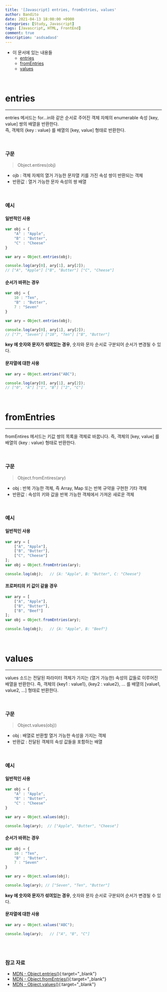 ```yaml
---
title: '[Javascript] entries, fromEntries, values'
author: Bandito
date: 2021-04-13 18:00:00 +0900
categories: [Study, Javascript]
tags: [Javascript, HTML, FrontEnd]
comment: true
description: 'asdsadasd'
---
```


+ 이 문서에 있는 내용들
    - [entries](#entries)
    - [fromEntries](#fromentries)
    - [values](#values)

<br/>

# entries
***

entries 메서드는 for...in와 같은 순서로 주어진 객체 자체의 enumerable 속성 [key, value] 쌍의 배열을 반환한다.   
즉, 객체의 {key : value} 를 배열의 [key, value] 형태로 반환한다.    

<br/>

### 구문 
> Object.entires(obj)

+ ojb : 객체 자체의 열거 가능한 문자열 키를 가진 속성 쌍이 반환되는 객체
+ 반환값 : 열거 가능한 문자 속성의 쌍 배열

<br/>

### 예시 

#### 일반적인 사용 
```javascript
var obj = {
    "A" : "Apple",
    "B" : "Butter",
    "C" : "Cheese"
}

var ary = Object.entries(obj);

console.log(ary[0], ary[1], ary[2]);
// ["A", "Apple"] ["B", "Butter"] ["C", "Cheese"]
```

#### 순서가 바뀌는 경우
```javascript
var obj = {
    10 : "Ten",
    "B" : "Butter",
    7 : "Seven"
}

var ary = Object.entries(obj);

console.log(ary[0], ary[1], ary[2]);
// ["7", "Seven"] ["10", "Ten"] ["B", "Butter"]
```

**key 에 숫자와 문자가 섞여있는 경우**, 숫자와 문자 순서로 구분되어 순서가 변경될 수 있다.


#### 문자열에 대한 사용
```javascript
var ary = Object.entries("ABC");

console.log(ary[0], ary[1], ary[2]);
// ["0", "A"] ["1", "B"] ["2", "C"]
```

<br/>

# fromEntries
***

fromEntires 메서드는 키값 쌍의 목록을 객체로 바꿉니다. 
즉, 객체의 [key, value] 를 배열의 {key : value} 형태로 반환한다.    

<br/>

### 구문 
> Object.fromEntires(ary)

+ obj : 반복 가능한 객체, 즉 Array, Map 또는 반복 규약을 구현한 기타 객체
+ 반환값 : 속성의 키와 값을 반복 가능한 객체에서 가져온 새로운 객체

<br/>

### 예시 

#### 일반적인 사용
```javascript
var ary = [
    ["A", "Apple"],
    ["B", "Butter"],
    ["C", "Cheese"]
];
var obj = Object.fromEntries(ary);

console.log(obj);   // {A: "Apple", B: "Butter", C: "Cheese"}
```

#### 프로퍼티의 키 값이 같을 경우
```javascript
var ary = [
    ["A", "Apple"],
    ["B", "Butter"],
    ["B", "Beef"]
];
var obj = Object.fromEntries(ary);

console.log(obj);   // {A: "Apple", B: "Beef"}
```

<br/>

# values
***

values 소드는 전달된 파라미터 객체가 가지는 (열거 가능한) 속성의 값들로 이루어진 배열을 반환한다.
즉, 객체의 {key1 : value1}, {key2 : value2}, ... 를 배열의 [value1, value2, ...] 형태로 반환한다.

<br/>

### 구문 
> Object.values(obj))

+ obj : 배열로 반환할 열거 가능한 속성을 가지는 객체
+ 반환값 : 전달된 객체의 속성 값들을 포함하는 배열

<br/>

### 예시 

#### 일반적인 사용
```javascript
var obj = {
    "A" : "Apple",
    "B" : "Butter",
    "C" : "Cheese"
}

var ary = Object.values(obj);

console.log(ary);  // ["Apple", "Butter", "Cheese"]
```

#### 순서가 바뀌는 경우
```javascript
var obj = {
    10 : "Ten",
    "B" : "Butter",
    7 : "Seven"
}

var ary = Object.values(obj);

console.log(ary); // ["Seven", "Ten", "Butter"]
```

**key 에 숫자와 문자가 섞여있는 경우**, 숫자와 문자 순서로 구분되어 순서가 변경될 수 있다.


#### 문자열에 대한 사용
```javascript
var ary = Object.values("ABC");

console.log(ary);   // ["A", "B", "C"]
```

<br/><br/>

### 참고 자료
+ [MDN - Object.entries()](https://developer.mozilla.org/ko/docs/Web/JavaScript/Reference/Global_Objects/Object/entries){:target="_blank"}
+ [MDN - Object.fromEntries()](https://developer.mozilla.org/ko/docs/Web/JavaScript/Reference/Global_Objects/Object/fromEntries){:target="_blank"}
+ [MDN - Object.values()](https://developer.mozilla.org/ko/docs/Web/JavaScript/Reference/Global_Objects/Object/values){:target="_blank"}

